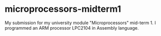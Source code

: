# microprocessors-midterm1
My submission for my university module "Microprocessors" mid-term 1. I programmed an ARM processor LPC2104 in Assembly language.
